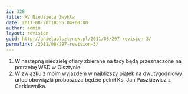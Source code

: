 ```yaml
---
id: 328
title: XV Niedziela Zwykła
date: 2011-08-20T18:55:04+00:00
author: admin
layout: revision
guid: http://anielaolsztynek.pl/2011/08/297-revision-3/
permalink: /2011/08/297-revision-3/
---
```

  1. W następną niedzielę ofiary zbierane na tacy będą przeznaczone na potrzebę WSD w Olsztynie.
  2. W związku z moim wyjazdem w najbliższy piątek na dwutygodniowy urlop obowiązki proboszcza będzie pelnił Ks. Jan Paszkiewicz z Cerkiewnika.